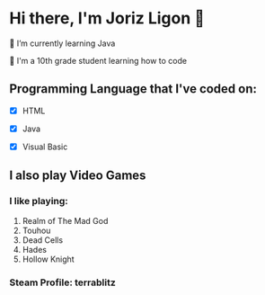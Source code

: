 # Hi there, I'm Joriz Ligon 👋
🌱 I’m currently learning Java

🌟 I'm a 10th grade student learning how to code

## Programming Language that I've coded on:
- [x] HTML
- [x] Java
- [x] Visual Basic


## I also play Video Games
### I like playing:
1. Realm of The Mad God
2. Touhou
3. Dead Cells
4. Hades
5. Hollow Knight
### Steam Profile: terrablitz
